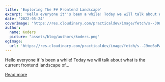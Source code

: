 ```yaml
---
title: 'Exploring The F# Frontend Landscape'
excerpt: 'Hello everyone it''s been a while! Today we will talk about what is the current frontend landscape of...'
date: '2022-05-24'
coverImage: 'https://res.cloudinary.com/practicaldev/image/fetch/s--J9me6oPa--/c_imagga_scale,f_auto,fl_progressive,h_420,q_auto,w_1000/https://dev-to-uploads.s3.amazonaws.com/uploads/articles/85jykgocg5i8ux1yrx6f.png'
author:
  name: Koders
  picture: "assets/blog/authors/koders.png"
ogImage:
  url: 'https://res.cloudinary.com/practicaldev/image/fetch/s--J9me6oPa--/c_imagga_scale,f_auto,fl_progressive,h_420,q_auto,w_1000/https://dev-to-uploads.s3.amazonaws.com/uploads/articles/85jykgocg5i8ux1yrx6f.png'
---
```


Hello everyone it''s been a while! Today we will talk about what is the current frontend landscape of...

[Read more](https://dev.to/tunaxor/exploring-the-f-frontend-landscape-13aa)
